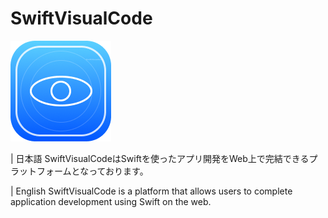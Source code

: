 # SwiftVisualCode

![](/public/swiftvisualcode.png)

| 日本語
SwiftVisualCodeはSwiftを使ったアプリ開発をWeb上で完結できるプラットフォームとなっております。

| English
SwiftVisualCode is a platform that allows users to complete application development using Swift on the web.

